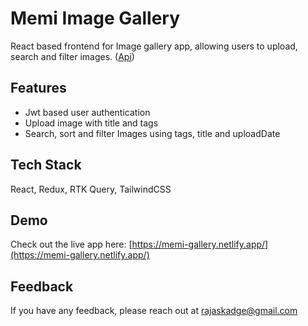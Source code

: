# Memi Image Gallery

React based frontend for Image gallery app, allowing users to upload, search and filter images. ([Api](https://github.com/rajas19-ita/Memi-Image-App-Backend-NodeJs.git))

## Features

-   Jwt based user authentication
-   Upload image with title and tags
-   Search, sort and filter Images using tags, title and uploadDate

## Tech Stack

React, Redux, RTK Query, TailwindCSS

## Demo

Check out the live app here: [https://memi-gallery.netlify.app/](https://memi-gallery.netlify.app/)

## Feedback

If you have any feedback, please reach out at rajaskadge@gmail.com
